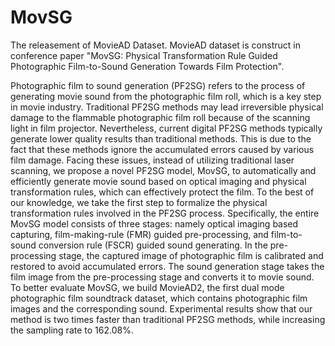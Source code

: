 # MovSG
The releasement of MovieAD Dataset. MovieAD dataset is construct in conference paper "MovSG: Physical Transformation Rule Guided Photographic Film-to-Sound Generation Towards Film Protection".   

Photographic film to sound generation (PF2SG) refers to the process of generating movie sound from the photographic film roll, which is a key step in movie industry. Traditional PF2SG methods may lead irreversible physical damage to the flammable photographic film roll because of the scanning light in film projector. Nevertheless, current digital PF2SG methods typically generate lower quality results than traditional methods. This is due to the fact that these methods ignore the accumulated errors caused by various film damage. Facing these issues, instead of utilizing traditional laser scanning, we propose a novel PF2SG model, MovSG, to automatically and efficiently generate movie sound based on optical imaging and physical transformation rules, which can effectively protect the film. To the best of our knowledge, we take the first step to formalize the physical transformation rules involved in the PF2SG process. Specifically, the entire MovSG model consists of three stages: namely optical imaging based capturing, film-making-rule (FMR) guided pre-processing, and film-to-sound conversion rule (FSCR) guided sound generating. In the pre-processing stage, the captured image of photographic film is calibrated and restored to avoid accumulated errors. The sound generation stage takes the film image from the pre-processing stage and converts it to movie sound. To better evaluate MovSG, we build MovieAD2, the first dual mode photographic film soundtrack dataset, which contains photographic film images and the corresponding sound. Experimental results show that our method is two times faster than traditional PF2SG methods, while increasing the sampling rate to 162.08%.
